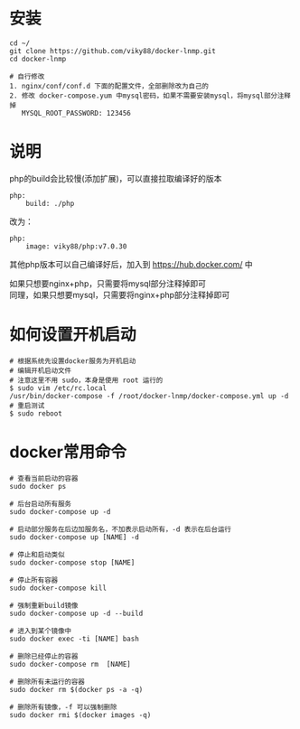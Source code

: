 # 安装
```
cd ~/
git clone https://github.com/viky88/docker-lnmp.git
cd docker-lnmp

# 自行修改
1. nginx/conf/conf.d 下面的配置文件，全部删除改为自己的
2. 修改 docker-compose.yum 中mysql密码，如果不需要安装mysql，将mysql部分注释掉
   MYSQL_ROOT_PASSWORD: 123456

```

# 说明
php的build会比较慢(添加扩展)，可以直接拉取编译好的版本
```
php:
    build: ./php
```
改为：
```
php:
    image: viky88/php:v7.0.30
```
其他php版本可以自己编译好后，加入到 https://hub.docker.com/ 中

如果只想要nginx+php，只需要将mysql部分注释掉即可   
同理，如果只想要mysql，只需要将nginx+php部分注释掉即可

# 如何设置开机启动
```
# 根据系统先设置docker服务为开机启动
# 编辑开机启动文件
# 注意这里不用 sudo，本身是使用 root 运行的
$ sudo vim /etc/rc.local
/usr/bin/docker-compose -f /root/docker-lnmp/docker-compose.yml up -d
# 重启测试
$ sudo reboot
```

# docker常用命令
```
# 查看当前启动的容器
sudo docker ps

# 后台启动所有服务
sudo docker-compose up -d  

# 启动部分服务在后边加服务名，不加表示启动所有，-d 表示在后台运行
sudo docker-compose up [NAME] -d

# 停止和启动类似
sudo docker-compose stop [NAME]

# 停止所有容器
sudo docker-compose kill

# 强制重新build镜像
sudo docker-compose up -d --build 

# 进入到某个镜像中
sudo docker exec -ti [NAME] bash

# 删除已经停止的容器
sudo docker-compose rm  [NAME]  

# 删除所有未运行的容器
sudo docker rm $(docker ps -a -q)

# 删除所有镜像，-f 可以强制删除
sudo docker rmi $(docker images -q)
```